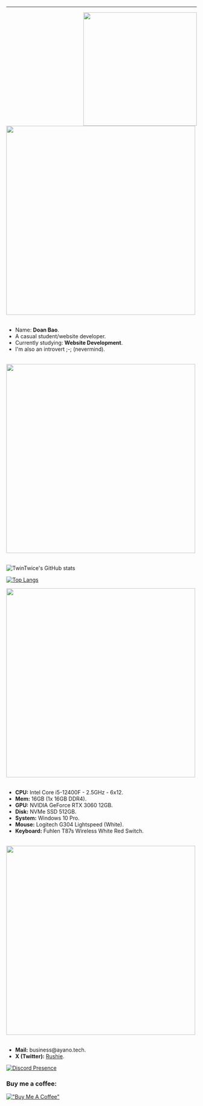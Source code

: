 <hr>
<div>
  <img src="https://github.com/user-attachments/assets/7c419603-f6dd-47a8-95ba-fa77b8d6f07a" width="300" align="right">
  <img src="https://github.com/user-attachments/assets/8ce59225-011a-478b-869a-839b4a491280" width="500">
</div>
<br>
<ul>
  <li>Name: <b>Doan Bao</b>.</li>
  <li>A casual student/website developer.</li>
  <li>Currently studying: <b>Website Development</b>.</li>
  <li>I'm also an introvert ;-; (nevermind).</li>
</ul>
<br>
<img src="https://github.com/user-attachments/assets/cdd1dd60-26aa-42cc-b747-f3f0f3338d39" width="500">
<br><br>

![TwinTwice's GitHub stats](https://github-readme-stats.vercel.app/api?username=ayanohayakawa&show_icons=true&theme=merko&hide_border=true)

[![Top Langs](https://github-readme-stats.vercel.app/api/top-langs/?username=ayanohayakawa&theme=merko&hide_border=true)](https://github.com/rushiedev/rushiedev)

<img src="https://github.com/user-attachments/assets/e0745965-9248-4210-ab87-41f23403cb90" width="500">
<br><br>

<ul>
  <li><strong>CPU:</strong> Intel Core i5-12400F - 2.5GHz - 6x12.</li>
  <li><strong>Mem:</strong> 16GB (1x 16GB DDR4).</li>
  <li><strong>GPU:</strong> NVIDIA GeForce RTX 3060 12GB.</li>
  <li><strong>Disk:</strong> NVMe SSD 512GB.</li>
  <li><strong>System:</strong> Windows 10 Pro.</li>
  <li><strong>Mouse:</strong> Logitech G304 Lightspeed (White).</li>
  <li><strong>Keyboard:</strong> Fuhlen T87s Wireless White Red Switch.</li>
</ul>
<br>
<img src="https://github.com/user-attachments/assets/1283e431-0184-4a9b-b787-b2bbdfe43836" width="500">
<br><br>

<ul>
  <li><strong>Mail:</strong> business@ayano.tech.</li>
  <li><strong>X (Twitter):</strong> <a href="https://x.com/mira_rushie">Rushie</a>.</li>
</ul>

[![Discord Presence](https://lanyard.cnrad.dev/api/295936488661843968?theme=dark&bg=282A36&borderRadius=15px&animated=true)](https://discord.com/users/295936488661843968)
<br>
### Buy me a coffee:

[!["Buy Me A Coffee"](https://www.buymeacoffee.com/assets/img/custom_images/orange_img.png)](https://www.buymeacoffee.com/asako)
